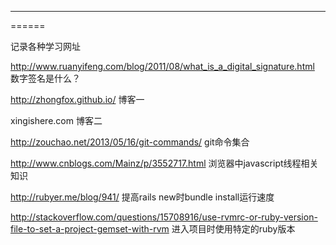 ------
======

记录各种学习网址

http://www.ruanyifeng.com/blog/2011/08/what_is_a_digital_signature.html   数字签名是什么？

http://zhongfox.github.io/                                                博客一

xingishere.com                                                            博客二

http://zouchao.net/2013/05/16/git-commands/                               git命令集合

http://www.cnblogs.com/Mainz/p/3552717.html                               浏览器中javascript线程相关知识

http://rubyer.me/blog/941/                                                提高rails new时bundle install运行速度

http://stackoverflow.com/questions/15708916/use-rvmrc-or-ruby-version-file-to-set-a-project-gemset-with-rvm  进入项目时使用特定的ruby版本
